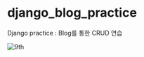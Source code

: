 # django_blog_practice
Django practice : Blog를 통한 CRUD 연습

![9th](https://likelion-badge.herokuapp.com/api/likelion_shield_badge)
